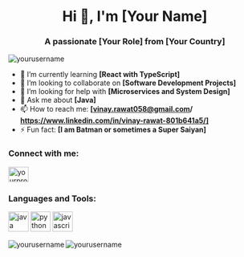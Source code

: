 <h1 align="center">Hi 👋, I'm [Your Name]</h1>
<h3 align="center">A passionate [Your Role] from [Your Country]</h3>

<p align="left"> <img src="https://komarev.com/ghpvc/?username=yourusername&label=Profile%20views&color=0e75b6&style=flat" alt="yourusername" /> </p>

- 🌱 I’m currently learning **[React with TypeScript]**
- 👯 I’m looking to collaborate on **[Software Development Projects]**
- 🤝 I’m looking for help with **[Microservices and System Design]**
- 💬 Ask me about **[Java]**
- 📫 How to reach me: **[vinay.rawat058@gmail.com/ https://www.linkedin.com/in/vinay-rawat-801b641a5/]**
- ⚡ Fun fact: **[I am Batman or sometimes a Super Saiyan]**

<h3 align="left">Connect with me:</h3>
<p align="left">
<a href="https://linkedin.com/in/vinay-rawat-801b641a5" target="blank"><img align="center" src="https://cdn.jsdelivr.net/npm/simple-icons@3.0.1/icons/linkedin.svg" alt="yourprofile" height="30" width="40" /></a>
</p>

<h3 align="left">Languages and Tools:</h3>
<p align="left">
  <img src="https://cdn.jsdelivr.net/npm/simple-icons@3.0.1/icons/java.svg" alt="java" width="40" height="40"/>
  <img src="https://cdn.jsdelivr.net/npm/simple-icons@3.0.1/icons/python.svg" alt="python" width="40" height="40"/>
  <img src="https://cdn.jsdelivr.net/npm/simple-icons@3.0.1/icons/javascript.svg" alt="javascript" width="40" height="40"/>
  <!-- Add more icons as needed -->
</p>

<img align="left" src="https://github-readme-stats.vercel.app/api/top-langs?username=yourusername&show_icons=true&locale=en&layout=compact" alt="yourusername" />
<img align="center" src="https://github-readme-stats.vercel.app/api?username=yourusername&show_icons=true&locale=en" alt="yourusername" />
